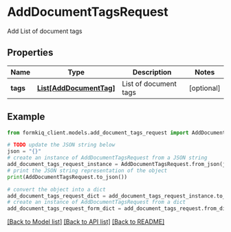 # AddDocumentTagsRequest

Add List of document tags

## Properties

Name | Type | Description | Notes
------------ | ------------- | ------------- | -------------
**tags** | [**List[AddDocumentTag]**](AddDocumentTag.md) | List of document tags | [optional] 

## Example

```python
from formkiq_client.models.add_document_tags_request import AddDocumentTagsRequest

# TODO update the JSON string below
json = "{}"
# create an instance of AddDocumentTagsRequest from a JSON string
add_document_tags_request_instance = AddDocumentTagsRequest.from_json(json)
# print the JSON string representation of the object
print(AddDocumentTagsRequest.to_json())

# convert the object into a dict
add_document_tags_request_dict = add_document_tags_request_instance.to_dict()
# create an instance of AddDocumentTagsRequest from a dict
add_document_tags_request_form_dict = add_document_tags_request.from_dict(add_document_tags_request_dict)
```
[[Back to Model list]](../README.md#documentation-for-models) [[Back to API list]](../README.md#documentation-for-api-endpoints) [[Back to README]](../README.md)



